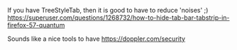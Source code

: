 If you have TreeStyleTab, then it is good to have to reduce 'noises' ;)
https://superuser.com/questions/1268732/how-to-hide-tab-bar-tabstrip-in-firefox-57-quantum

Sounds like a nice tools to have
https://doppler.com/security





